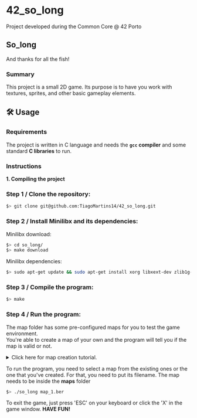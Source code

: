 # 42_so_long
Project developed during the Common Core @ 42 Porto

## So_long
And thanks for all the fish!

### Summary
This project is a small 2D game.
Its purpose is to have you work with textures, sprites,
and other basic gameplay elements.

## 🛠️ Usage

### Requirements

The project is written in C language and needs the **`gcc` compiler** and some standard **C libraries** to run.

### Instructions

**1. Compiling the project**<p>

### Step 1 / Clone the repository:

```bash
$> git clone git@github.com:TiagoMartins14/42_so_long.git
```

### Step 2 / Install Minilibx and its dependencies:
Minilibx download:
```bash
$> cd so_long/
$> make download
```
Minilibx dependencies:
```bash
$> sudo apt-get update && sudo apt-get install xorg libxext-dev zlib1g-dev libbsd-dev
```

### Step 3 / Compile the program:  

```bash
$> make
```

### Step 4 / Run the program:
The map folder has some pre-configured maps for you to test the game environment.  
You're able to create a map of your own and the program will tell you if the map is valid or not.  

<details>
<summary>Click here for map creation tutorial.</summary>
  
Map Rules:  
It has to be a **rectangular closed map** (walls around) and there needs to be a valid way to collect the diamonds and to the exit.
It has to have at least one collectible.
The map file extension has to be **'.ber'**.  
The map is composed by 5 elements:  
```
- '1' for walls;
- '0' for available floor;
- 'P' for Player starting position;
- 'E' for exit;
- 'C' for collectible;
```

Map example:
```
11111111111111111
10P001C0001C000C1
11110111101110111
10000000000000001
111101110111C1101
1C000100C0011C001
1111010C0C0111101
1C1101C0E0C111101
10C1010C0C011C1C1
10100100C00110111
101111110111C0001
101C1000010C11101
10101011110111101
10000000000000001
11111111111111111
```
</details>

To run the program, you need to select a map from the existing ones or the one that you've created. For that, you need to put its filename. The map needs to be inside the **maps** folder  
  
```bash
$> ./so_long map_1.ber
```

To exit the game, just press 'ESC' on your keyboard or click the 'X' in the game window. **HAVE FUN!**

